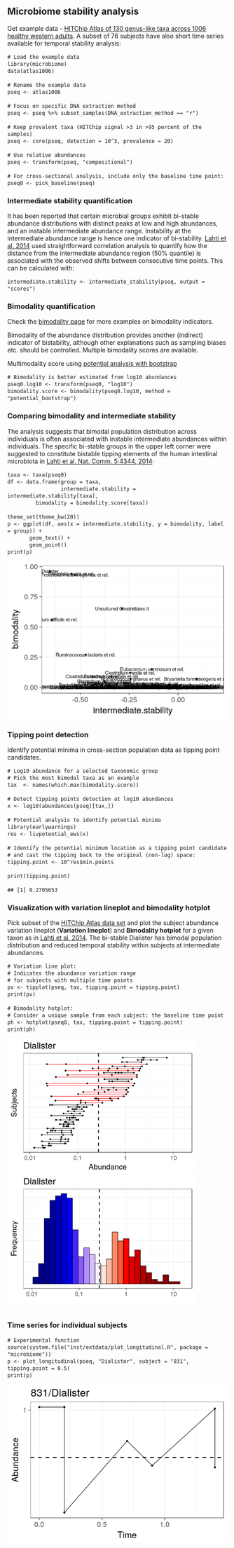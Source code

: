 <!--
  %\VignetteEngine{knitr::rmarkdown}
  %\VignetteIndexEntry{microbiome tutorial - stability}
  %\usepackage[utf8]{inputenc}
  %\VignetteEncoding{UTF-8}  
-->
Microbiome stability analysis
-----------------------------

Get example data - [HITChip Atlas of 130 genus-like taxa across 1006
healthy western
adults](http://www.nature.com/ncomms/2014/140708/ncomms5344/full/ncomms5344.html).
A subset of 76 subjects have also short time series available for
temporal stability analysis:

    # Load the example data
    library(microbiome)
    data(atlas1006)

    # Rename the example data
    pseq <- atlas1006

    # Focus on specific DNA extraction method
    pseq <- pseq %>% subset_samples(DNA_extraction_method == "r")

    # Keep prevalent taxa (HITChip signal >3 in >95 percent of the samples)
    pseq <- core(pseq, detection = 10^3, prevalence = 20)

    # Use relative abundances
    pseq <- transform(pseq, "compositional")

    # For cross-sectional analysis, include only the baseline time point:
    pseq0 <- pick_baseline(pseq)

### Intermediate stability quantification

It has been reported that certain microbial groups exhibit bi-stable
abundance distributions with distinct peaks at low and high abundances,
and an instable intermediate abundance range. Instability at the
intermediate abundance range is hence one indicator of bi-stability.
[Lahti et al.
2014](http://www.nature.com/ncomms/2014/140708/ncomms5344/full/ncomms5344.html)
used straightforward correlation analysis to quantify how the distance
from the intermediate abundance region (50% quantile) is associated with
the observed shifts between consecutive time points. This can be
calculated with:

    intermediate.stability <- intermediate_stability(pseq, output = "scores")

### Bimodality quantification

Check the [bimodality page](Bimodality.md) for more examples on
bimodality indicators.

Bimodality of the abundance distribution provides another (indirect)
indicator of bistability, although other explanations such as sampling
biases etc. should be controlled. Multiple bimodality scores are
available.

Multimodality score using [potential analysis with
bootstrap](http://www.nature.com/ncomms/2014/140708/ncomms5344/full/ncomms5344.html)

    # Bimodality is better estimated from log10 abundances
    pseq0.log10 <- transform(pseq0, "log10")
    bimodality.score <- bimodality(pseq0.log10, method = "potential_bootstrap")

### Comparing bimodality and intermediate stability

The analysis suggests that bimodal population distribution across
individuals is often associated with instable intermediate abundances
within individuals. The specific bi-stable groups in the upper left
corner were suggested to constitute bistable tipping elements of the
human intestinal microbiota in [Lahti et al. Nat. Comm. 5:4344,
2014](http://www.nature.com/ncomms/2014/140708/ncomms5344/full/ncomms5344.html):

    taxa <- taxa(pseq0)
    df <- data.frame(group = taxa,
                     intermediate.stability = intermediate.stability[taxa],
             bimodality = bimodality.score[taxa])

    theme_set(theme_bw(20))
    p <- ggplot(df, aes(x = intermediate.stability, y = bimodality, label = group)) +
           geom_text() +
           geom_point() 
    print(p)

![](Stability_files/figure-markdown_strict/bimodalitybistability-1.png)

### Tipping point detection

Identify potential minima in cross-section population data as tipping
point candidates.

    # Log10 abundance for a selected taxonomic group
    # Pick the most bimodal taxa as an example
    tax  <- names(which.max(bimodality.score))

    # Detect tipping points detection at log10 abundances 
    x <- log10(abundances(pseq)[tax,])

    # Potential analysis to identify potential minima
    library(earlywarnings)
    res <- livpotential_ews(x)

    # Identify the potential minimum location as a tipping point candidate
    # and cast the tipping back to the original (non-log) space:
    tipping.point <- 10^res$min.points

    print(tipping.point)

    ## [1] 0.2705653

### Visualization with variation lineplot and bimodality hotplot

Pick subset of the [HITChip Atlas data
set](http://doi.org/10.5061/dryad.pk75d) and plot the subject abundance
variation lineplot (**Variation lineplot**) and **Bimodality hotplot**
for a given taxon as in [Lahti et al.
2014](http://www.nature.com/ncomms/2014/140708/ncomms5344/full/ncomms5344.html).
The bi-stable Dialister has bimodal population distribution and reduced
temporal stability within subjects at intermediate abundances.

    # Variation line plot:
    # Indicates the abundance variation range
    # for subjects with multiple time points
    pv <- tipplot(pseq, tax, tipping.point = tipping.point)
    print(pv)

    # Bimodality hotplot:
    # Consider a unique sample from each subject: the baseline time point 
    ph <- hotplot(pseq0, tax, tipping.point = tipping.point)
    print(ph)

<img src="Stability_files/figure-markdown_strict/stability-variationplot-1.png" width="430px" /><img src="Stability_files/figure-markdown_strict/stability-variationplot-2.png" width="430px" />

### Time series for individual subjects

    # Experimental function 
    source(system.file("inst/extdata/plot_longitudinal.R", package = "microbiome"))
    p <- plot_longitudinal(pseq, "Dialister", subject = "831", tipping.point = 0.5)
    print(p)

![](Stability_files/figure-markdown_strict/homogeneity-timeseries-1.png)
